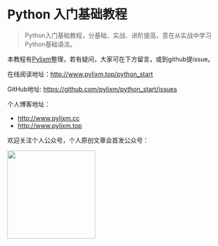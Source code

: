 # Python 入门基础教程

> Python入门基础教程，分基础、实战、进阶提高，意在从实战中学习Python基础语法。

本教程有[Pylixm](https://github.com/pylixm)整理，若有疑问，大家可在下方留言，或到github提issue。

在线阅读地址：http://www.pylixm.top/python_start

GitHub地址: https://github.com/pylixm/python_start/issues

个人博客地址：
- http://www.pylixm.cc
- http://www.pylixm.top

欢迎关注个人公众号，个人原创文章会首发公众号：

<img src='https://ws1.sinaimg.cn/large/8697aaedly1ftwc7m5wfej20kq0kwtby.jpg' width='200' height='200' />



